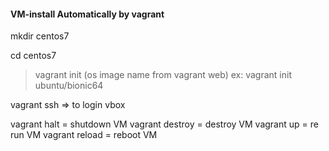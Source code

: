 #### VM-install Automatically by vagrant
mkdir centos7

cd centos7

> vagrant init (os image name from vagrant web)
> ex: vagrant init ubuntu/bionic64

vagrant ssh => to login vbox

vagrant halt = shutdown VM
vagrant destroy = destroy VM 
vagrant up = re run VM
vagrant reload = reboot VM